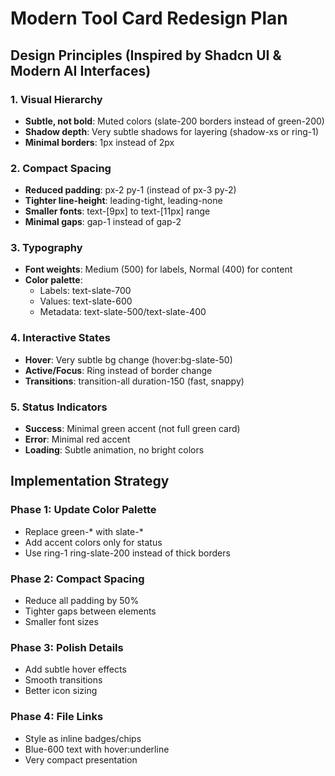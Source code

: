 # Modern Tool Card Redesign Plan

## Design Principles (Inspired by Shadcn UI & Modern AI Interfaces)

### 1. Visual Hierarchy
- **Subtle, not bold**: Muted colors (slate-200 borders instead of green-200)
- **Shadow depth**: Very subtle shadows for layering (shadow-xs or ring-1)
- **Minimal borders**: 1px instead of 2px

### 2. Compact Spacing
- **Reduced padding**: px-2 py-1 (instead of px-3 py-2)
- **Tighter line-height**: leading-tight, leading-none
- **Smaller fonts**: text-[9px] to text-[11px] range
- **Minimal gaps**: gap-1 instead of gap-2

### 3. Typography
- **Font weights**: Medium (500) for labels, Normal (400) for content
- **Color palette**:
  - Labels: text-slate-700
  - Values: text-slate-600
  - Metadata: text-slate-500/text-slate-400
  
### 4. Interactive States
- **Hover**: Very subtle bg change (hover:bg-slate-50)
- **Active/Focus**: Ring instead of border change
- **Transitions**: transition-all duration-150 (fast, snappy)

### 5. Status Indicators
- **Success**: Minimal green accent (not full green card)
- **Error**: Minimal red accent
- **Loading**: Subtle animation, no bright colors

## Implementation Strategy

### Phase 1: Update Color Palette
- Replace green-* with slate-*
- Add accent colors only for status
- Use ring-1 ring-slate-200 instead of thick borders

### Phase 2: Compact Spacing
- Reduce all padding by 50%
- Tighter gaps between elements
- Smaller font sizes

### Phase 3: Polish Details
- Add subtle hover effects
- Smooth transitions
- Better icon sizing

### Phase 4: File Links
- Style as inline badges/chips
- Blue-600 text with hover:underline
- Very compact presentation

